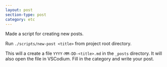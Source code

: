 ```yaml
---
layout: post
section-type: post
category: etc
---
```


Made a script for creating new posts.

Run ```./scripts/new-post <title>``` from project root directory.

This will a create a file ```YYYY-MM-DD-<title>.md``` in the ```_posts``` directory. 
It will also open the file in VSCodium. Fill in the category and write your post.